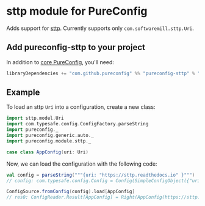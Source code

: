 # sttp module for PureConfig

Adds support for [sttp](https://github.com/softwaremill/sttp). Currently supports only `com.softwaremill.sttp.Uri`.

## Add pureconfig-sttp to your project

In addition to [core PureConfig](https://github.com/pureconfig/pureconfig), you'll need:

```scala
libraryDependencies += "com.github.pureconfig" %% "pureconfig-sttp" % "0.17.5"
```

## Example

To load an sttp `Uri` into a configuration, create a new class:

```scala
import sttp.model.Uri
import com.typesafe.config.ConfigFactory.parseString
import pureconfig._
import pureconfig.generic.auto._
import pureconfig.module.sttp._

case class AppConfig(uri: Uri)
```

Now, we can load the configuration with the following code:

```scala
val config = parseString("""{uri: "https://sttp.readthedocs.io" }""")
// config: com.typesafe.config.Config = Config(SimpleConfigObject({"uri":"https://sttp.readthedocs.io"}))

ConfigSource.fromConfig(config).load[AppConfig]
// res0: ConfigReader.Result[AppConfig] = Right(AppConfig(https://sttp.readthedocs.io))
```
